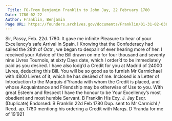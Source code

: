 ```yaml
---
 Title: FO-From Benjamin Franklin to John Jay, 22 February 1780
Date: 1780-02-22
Author: Franklin, Benjamin
Page URL: https://founders.archives.gov/documents/Franklin/01-31-02-0380
---
```


Sir,
Passy, Feb. 22d. 1780.
It gave me infinite Pleasure to hear of your Excellency’s safe Arrival in Spain. I Knowing that the Confederacy had sailed the 28th of Octr., we began to despair of ever hearing more of her.
I received your Advice of the Bill drawn on me for four thousand and seventy nine Livres Tournois, at sixty Days date, which I order’d to be immediately paid as you desired.
I have also lodg’d a Credit for you at Madrid of 24000 Livres, deducting this Bill. You will be so good as to furnish Mr Carmichael with 4800 Livres of it, which he has desired of me.
Inclosed is a Letter of Introduction to the Marquis d’Yranda with whom the Credit is placed, and whose Acquaintance and Friendship may be otherwise of Use to you.
With great Esteem and Respect I have the honour to be Your Excellency’s most obedient and most humble Servant.
B Franklin
His Exy. J. Jay Esqr.(Duplicate)
 Endorsed: B Franklin 22d Feb 1780 Dup. sent to Mr Carmichl / Recd. ap. 1780 mentiong his ordering a Credit with Marqs. D Yranda for me of 19’921
